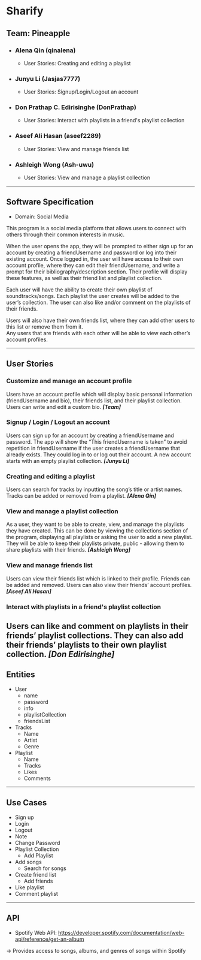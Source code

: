 # Sharify

## Team: Pineapple
- ### Alena Qin (qinalena)
  - User Stories: Creating and editing a playlist
- ### Junyu Li (Jasjas7777)
  - User Stories: Signup/Login/Logout an account
- ### Don Prathap C. Edirisinghe (DonPrathap)
  - User Stories: Interact with playlists in a friend's playlist collection
- ### Aseef Ali Hasan (aseef2289)
  - User Stories: View and manage friends list
- ### Ashleigh Wong (Ash-uwu)
  - User Stories: View and manage a playlist collection
____
## Software Specification
- Domain: Social Media

This program is a social media platform that allows users to connect with
others through their common interests in music.

When the user opens the app, they will be prompted to either sign up for an account by creating a friendUsername and password
or log into their existing account.  Once logged in, the user will have access to their own account profile, where they
can edit their friendUsername, and write a prompt for their bibliography/description section.  Their profile will display these
features, as well as their friend list and playlist collection.

Each user will have the ability to create their own playlist of soundtracks/songs.  Each playlist the user creates will
be added to the user’s collection.  The user can also like and/or comment on the playlists of their friends.

Users will also have their own friends list, where they can add other users to this list or remove them from it.  
Any users that are friends with each other will be able to view each other’s account profiles.
____
## User Stories
### Customize and manage an account profile
Users have an account profile which will display basic personal information (friendUsername and bio), their friends list,
and their playlist collection. Users can write and edit a custom bio. ***[Team]***

### Signup / Login / Logout an account
Users can sign up for an account by creating a friendUsername and password. The app will show the “This friendUsername is taken”
to avoid repetition in friendUsername if the user creates a friendUsername that already exists. They could log in to or log out
their account. A new account starts with an empty playlist collection. ***[Junyu Li]***

### Creating and editing a playlist
Users can search for tracks by inputting the song’s title or artist names. 
Tracks can be added or removed from a playlist. ***[Alena Qin]***

### View and manage a playlist collection
As a user, they want to be able to create, view, and manage the playlists they have created.  This can be done by 
viewing the collections section of the program, displaying all playlists or asking the user to add a new playlist. 
They will be able to keep their playlists private,  public -  allowing them to share playlists with their friends. 
***[Ashleigh Wong]***

### View and manage friends list
Users can view their friends list which is linked to their profile. Friends can be added and removed. Users can also
view their friends’ account profiles. ***[Aseef Ali Hasan]***

### Interact with playlists in a friend's playlist collection
Users can like and comment on playlists in their friends’ playlist collections. They can also add their friends’
playlists to their own playlist collection. ***[Don Edirisinghe]***
----
## Entities
- User
  - name
  - password
  - info
  - playlistCollection
  - friendsList
- Tracks
  - Name
  - Artist
  - Genre
- Playlist
  - Name
  - Tracks
  - Likes
  - Comments
____
## Use Cases
- Sign up
- Login
- Logout
- Note
- Change Password
- Playlist Collection
  - Add Playlist
- Add songs
  - Search for songs
- Create friend list
  - Add friends
- Like playlist
- Comment playlist
____
## API
- Spotify Web API: https://developer.spotify.com/documentation/web-api/reference/get-an-album

-> Provides access to songs, albums, and genres of songs within Spotify
